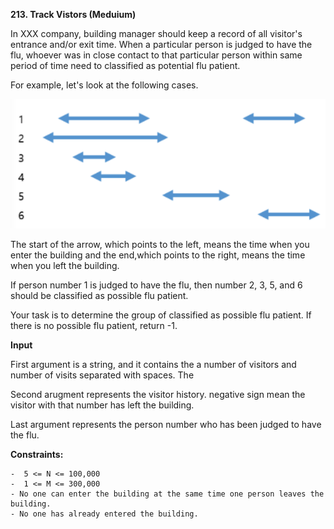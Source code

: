 **213. Track Vistors (Meduium)**

In XXX company, building manager should keep a record of all visitor's entrance and/or exit time. When a particular person is judged to have the flu,
whoever was in close contact to that particular person within same period of time need to classified as potential flu patient.

For example, let's look at the following cases.

<img src="./1.png">

The start of the arrow, which points to the left, means the time when you enter the building and the end,which points to the right, means the time when you left the building.

If person number 1 is judged to have the flu, then number 2, 3, 5, and 6 should be classified as possible flu patient.

Your task is to determine the group of classified as possible flu patient.
If there is no possible flu patient, return -1.

**Input**

First argument is a string, and it contains the a number of visitors and number of visits separated with spaces. The

Second arugment represents the visitor history. negative sign mean the visitor with that number has left the building.

Last argument represents the person number who has been judged to have the flu.

**Constraints:**

```
-  5 <= N <= 100,000
-  1 <= M <= 300,000
- No one can enter the building at the same time one person leaves the building.
- No one has already entered the building.
```
